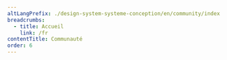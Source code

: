 ```yaml
---
altLangPrefix: ./design-system-systeme-conception/en/community/index
breadcrumbs:
  - title: Accueil
    link: /fr
contentTitle: Communauté
order: 6
---
```

